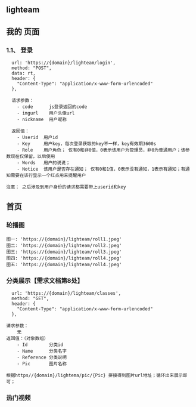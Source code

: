 
## lighteam ##

## 我的 页面 ##
### 1.1、 登录 ###

	  url: 'https://{domain}/lighteam/login',
	  method: "POST",
	  data: rt,
	  header: {
	  	"Content-Type": "application/x-www-form-urlencoded"
	  },
	
	  请求参数：
		- code      js登录返回的code
		- imgurl    用户头像url
		- nickname  用户昵称
	
	  返回值：
		- Userid  用户id
		- Key	  用户key，每次登录获取的key不一样，key有效期3600s
		- Role    用户角色； 仅有0和非0值，0表示该用户为管理员，非0为普通用户；该参数现在仅保留，以后使用
		- Words   用户的说说；
		- Notice  该用户是否存在通知； 仅有0和1值，0表示没有通知，1表示有通知；有通知需要在该行显示一个红点用来提醒用户

	注意： 之后涉及到用户身份的请求都需要带上userid和key

## 首页 ##

### 轮播图 ###

	图一: 'https://{domain}/lighteam/roll1.jpeg'
	图二: 'https://{domain}/lighteam/roll2.jpeg'
	图三: 'https://{domain}/lighteam/roll3.jpeg'
	图四: 'https://{domain}/lighteam/roll4.jpeg'
	图五: 'https://{domain}/lighteam/roll4.jpeg'	

### 分类展示【需求文档第8处】 ### 
	
	  url: 'https://{domain}/lighteam/classes',
	  method: "GET",
	  header: {
	  	"Content-Type": "application/x-www-form-urlencoded"
	  },
	
	请求参数：
		无
	返回值：（对象数组）
		- Id  		分类id
		- Name 		分类名字
		- Reference 分类说明
		- Pic       图片名称
	
	根据https//{domain}/lightema/pic/{Pic} 拼接得到图片url地址；循环出来展示即可；

### 热门视频 ###
